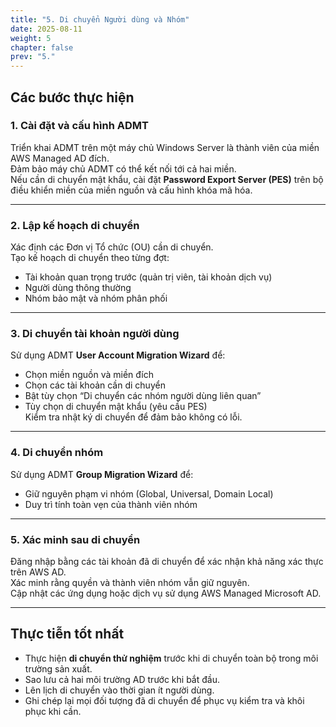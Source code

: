 ```yaml
---
title: "5. Di chuyển Người dùng và Nhóm"
date: 2025-08-11
weight: 5
chapter: false
prev: "5."
---
```


## Các bước thực hiện

### 1. Cài đặt và cấu hình ADMT
Triển khai ADMT trên một máy chủ Windows Server là thành viên của miền AWS Managed AD đích.  
Đảm bảo máy chủ ADMT có thể kết nối tới cả hai miền.  
Nếu cần di chuyển mật khẩu, cài đặt **Password Export Server (PES)** trên bộ điều khiển miền của miền nguồn và cấu hình khóa mã hóa.

---

### 2. Lập kế hoạch di chuyển
Xác định các Đơn vị Tổ chức (OU) cần di chuyển.  
Tạo kế hoạch di chuyển theo từng đợt:  
- Tài khoản quan trọng trước (quản trị viên, tài khoản dịch vụ)  
- Người dùng thông thường  
- Nhóm bảo mật và nhóm phân phối

---

### 3. Di chuyển tài khoản người dùng
Sử dụng ADMT **User Account Migration Wizard** để:  
- Chọn miền nguồn và miền đích  
- Chọn các tài khoản cần di chuyển  
- Bật tùy chọn “Di chuyển các nhóm người dùng liên quan”  
- Tùy chọn di chuyển mật khẩu (yêu cầu PES)  
Kiểm tra nhật ký di chuyển để đảm bảo không có lỗi.

---

### 4. Di chuyển nhóm
Sử dụng ADMT **Group Migration Wizard** để:  
- Giữ nguyên phạm vi nhóm (Global, Universal, Domain Local)  
- Duy trì tính toàn vẹn của thành viên nhóm

---

### 5. Xác minh sau di chuyển
Đăng nhập bằng các tài khoản đã di chuyển để xác nhận khả năng xác thực trên AWS AD.  
Xác minh rằng quyền và thành viên nhóm vẫn giữ nguyên.  
Cập nhật các ứng dụng hoặc dịch vụ sử dụng AWS Managed Microsoft AD.

---

## Thực tiễn tốt nhất
- Thực hiện **di chuyển thử nghiệm** trước khi di chuyển toàn bộ trong môi trường sản xuất.  
- Sao lưu cả hai môi trường AD trước khi bắt đầu.  
- Lên lịch di chuyển vào thời gian ít người dùng.  
- Ghi chép lại mọi đối tượng đã di chuyển để phục vụ kiểm tra và khôi phục khi cần.
